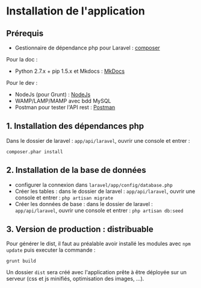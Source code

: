 # Installation de l'application


## Prérequis

* Gestionnaire de dépendance php pour Laravel : [composer](https://getcomposer.org/download/)

Pour la doc :

* Python 2.7.x + pip 1.5.x et Mkdocs : [MkDocs](http://www.mkdocs.org/)

Pour le dev :

* NodeJs (pour Grunt) : [NodeJs](http://nodejs.org/)
* WAMP/LAMP/MAMP avec bdd MySQL
* Postman pour tester l'API rest : [Postman](http://www.getpostman.com/)

## 1. Installation des dépendances php

Dans le dossier de laravel : `app/api/laravel`, ouvrir une console et entrer :

    composer.phar install

## 2. Installation de la base de données

* configurer la connexion dans `laravel/app/config/database.php`
* Créer les tables : dans le dossier de laravel : `app/api/laravel`, ouvrir une console et entrer : `php artisan migrate`
* Créer les données de base : dans le dossier de laravel : `app/api/laravel`, ouvrir une console et entrer : `php artisan db:seed`

## 3. Version de production : distribuable 

Pour générer le dist, il faut au préalable avoir installé les modules avec `npm update` puis executer la commande :

    grunt build

Un dossier `dist` sera créé avec l'application prête à être déployée sur un serveur (css et js minifiés, optimisation des images, ...).